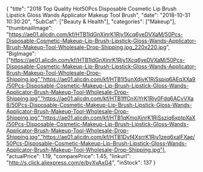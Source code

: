 {
	"title": "2018 Top Quality Hot50Pcs Disposable Cosmetic Lip Brush Lipstick Gloss Wands Applicator Makeup Tool Brush",
	"date": "2018-10-31 10:30:20",
	"SubCat": ["Beauty & Health"],
	"categories": ["Makeup"],
	"thumbnailImage": "https://ae01.alicdn.com/kf/HTB1ldGnXinrK1Rjy1Xcq6yeDVXaM/50Pcs-Disposable-Cosmetic-Makeup-Lip-Brush-Lipstick-Gloss-Wands-Applicator-Brush-Makeup-Tool-Wholesale-Drop-Shipping.jpg_220x220.jpg",
	"BigImage": ["https://ae01.alicdn.com/kf/HTB1ldGnXinrK1Rjy1Xcq6yeDVXaM/50Pcs-Disposable-Cosmetic-Makeup-Lip-Brush-Lipstick-Gloss-Wands-Applicator-Brush-Makeup-Tool-Wholesale-Drop-Shipping.jpg","https://ae01.alicdn.com/kf/HTB1I5unXdjvK1RjSspiq6AEqXXa9/50Pcs-Disposable-Cosmetic-Makeup-Lip-Brush-Lipstick-Gloss-Wands-Applicator-Brush-Makeup-Tool-Wholesale-Drop-Shipping.jpg","https://ae01.alicdn.com/kf/HTB1ffCnXiYrK1Rjy0Fdq6ACvVXa8/50Pcs-Disposable-Cosmetic-Makeup-Lip-Brush-Lipstick-Gloss-Wands-Applicator-Brush-Makeup-Tool-Wholesale-Drop-Shipping.jpg","https://ae01.alicdn.com/kf/HTB1qKmoXinrK1RjSsziq6xptpXaX/50Pcs-Disposable-Cosmetic-Makeup-Lip-Brush-Lipstick-Gloss-Wands-Applicator-Brush-Makeup-Tool-Wholesale-Drop-Shipping.jpg","https://ae01.alicdn.com/kf/HTB1Dyf4XsrrK1Rjy1zeq6xalFXae/50Pcs-Disposable-Cosmetic-Makeup-Lip-Brush-Lipstick-Gloss-Wands-Applicator-Brush-Makeup-Tool-Wholesale-Drop-Shipping.jpg"],
	"actualPrice": 1.19,
	"comparePrice": 1.45,
	"linkurl": "http://s.click.aliexpress.com/e/byXvAxG4",
	"inStock": 137
}
